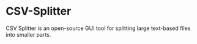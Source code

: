 # CSV-Splitter
CSV Splitter is an open-source GUI tool for splitting large text-based files into smaller parts.
